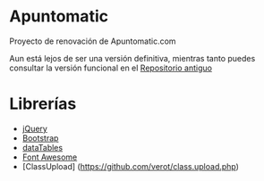 # Apuntomatic

Proyecto de renovación de Apuntomatic.com

Aun está lejos de ser una versión definitiva, mientras tanto puedes consultar la versión funcional en el [Repositorio antiguo](https://github.com/eyquincho/apuntomatic_old)

# Librerías
- [jQuery](https://jquery.com/)
- [Bootstrap](https://getbootstrap.com/)
- [dataTables](https://datatables.net/)
- [Font Awesome](https://fontawesome.com/)
- [ClassUpload] (https://github.com/verot/class.upload.php)
